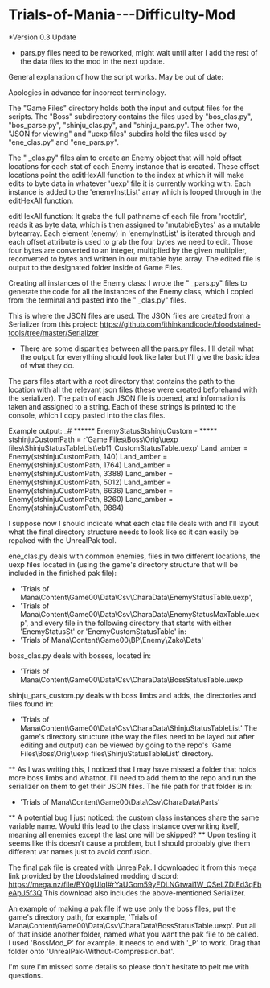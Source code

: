 # Trials-of-Mania---Difficulty-Mod

*Version 0.3 Update
- pars.py files need to be reworked, might wait until after I add the rest of the data files to the mod in the next update.


General explanation of how the script works. May be out of date:

Apologies in advance for incorrect terminology.

The "Game Files" directory holds both the input and output files for the scripts. The "Boss" subdirectory contains the files used by "bos_clas.py", "bos_parse.py", "shinju_clas.py", and "shinju_pars.py". The other two, "JSON for viewing" and "uexp files" subdirs hold the files used by "ene_clas.py" and "ene_pars.py".

The " _clas.py" files aim to create an Enemy object that will hold offset locations for each stat of each Enemy instance that is created.
These offset locations point the editHexAll function to the index at which it will make edits to byte data in whatever 'uexp' file it is currently working with. Each instance is added to the 'enemyInstList' array which is looped through in the editHexAll function.

editHexAll function:
It grabs the full pathname of each file from 'rootdir', reads it as byte data, which is then assigned to 'mutableBytes' as a mutable bytearray. Each element (enemy) in 'enemyInstList' is iterated through and each offset attribute is used to grab the four bytes we need to edit. Those four bytes are converted to an integer, multiplied by the given multiplier, reconverted to bytes and written in our mutable byte array. The edited file is output to the designated folder inside of Game Files.

Creating all instances of the Enemy class:
I wrote the " _pars.py" files to generate the code for all the instances of the Enemy class, which I copied from the terminal and pasted into the " _clas.py" files. 

This is where the JSON files are used. The JSON files are created from a Serializer from this project: https://github.com/ithinkandicode/bloodstained-tools/tree/master/Serializer

* There are some disparities between all the pars.py files. I'll detail what the output for everything should look like later but I'll give the basic idea of what they do.

The pars files start with a root directory that contains the path to the location with all the relevant json files (these were created beforehand with the serializer). The path of each JSON file is opened, and information is taken and assigned to a string. Each of these strings is printed to the console, which I copy pasted into the clas files. 

Example output:
_# ****** EnemyStatusStshinjuCustom - *****
stshinjuCustomPath = r'Game Files\Boss\Orig\uexp files\ShinjuStatusTableList\eb11_CustomStatusTable.uexp'
Land_amber = Enemy(stshinjuCustomPath, 140)
Land_amber = Enemy(stshinjuCustomPath, 1764)
Land_amber = Enemy(stshinjuCustomPath, 3388)
Land_amber = Enemy(stshinjuCustomPath, 5012)
Land_amber = Enemy(stshinjuCustomPath, 6636)
Land_amber = Enemy(stshinjuCustomPath, 8260)
Land_amber = Enemy(stshinjuCustomPath, 9884)


I suppose now I should indicate what each clas file deals with and I'll layout what the final directory structure needs to look like so it can easily be repaked with the UnrealPak tool. 

ene_clas.py deals with common enemies, files in two different locations, the uexp files located in (using the game's directory structure that will be included in the finished pak file):
- 'Trials of Mana\Content\Game00\Data\Csv\CharaData\EnemyStatusTable.uexp',
- 'Trials of Mana\Content\Game00\Data\Csv\CharaData\EnemyStatusMaxTable.uexp',
and every file in the following directory that starts with either 'EnemyStatusSt' or 'EnemyCustomStatusTable' in:
- 'Trials of Mana\Content\Game00\BP\Enemy\Zako\Data'

boss_clas.py deals with bosses, located in:
- 'Trials of Mana\Content\Game00\Data\Csv\CharaData\BossStatusTable.uexp

shinju_pars_custom.py deals with boss limbs and adds, the directories and files found in:
- 'Trials of Mana\Content\Game00\Data\Csv\CharaData\ShinjuStatusTableList'
The game's directory structure (the way the files need to be layed out after editing and output) can be viewed by going to the repo's 'Game Files\Boss\Orig\uexp files\ShinjuStatusTableList' directory.

** As I was writing this, I noticed that I may have missed a folder that holds more boss limbs and whatnot. I'll need to add them to the repo and run the serializer on them to get their JSON files. The file path for that folder is in:
- 'Trials of Mana\Content\Game00\Data\Csv\CharaData\Parts'

** A potential bug I just noticed: the custom class instances share the same variable name. Would this lead to the class instance overwriting itself, meaning all enemies except the last one will be skipped?
   ** Upon testing it seems like this doesn't cause a problem, but I should probably give them different var names just to avoid confusion.

The final pak file is created with UnrealPak. I downloaded it from this mega link provided by the bloodstained modding discord: https://mega.nz/file/BY0gUIqI#rYaUGom59yFDLNGtwai1W_QSeLZDIEd3qFbeApJ5f3Q
This download also includes the above-mentioned Serializer.

An example of making a pak file if we use only the boss files, put the game's directory path, for example, 'Trials of Mana\Content\Game00\Data\Csv\CharaData\BossStatusTable.uexp'. Put all of that inside another folder, named what you want the pak file to be called. I used 'BossMod_P' for example. It needs to end with '_P' to work. Drag that folder onto 'UnrealPak-Without-Compression.bat'.

I'm sure I'm missed some details so please don't hesitate to pelt me with questions.
